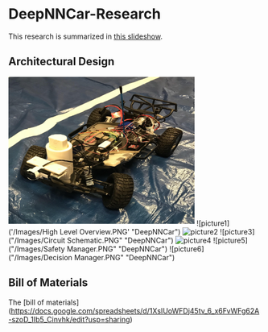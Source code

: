 # DeepNNCar-Research
This research is summarized in [this slideshow](https://docs.google.com/presentation/d/1GtdWFMxtsOxswUmNY0HNnKz7B1AO7px7Pbp4MSIUf90/edit#slide=id.g3eb76a4e6b_3_316).
## Architectural Design
![picture](/Images/DeepNNCar.PNG "DeepNNCar")
![picture1]('/Images/High Level Overview.PNG' "DeepNNCar")
![picture2]("/Images/Controller.PNG" "DeepNNCar")
![picture3]("/Images/Circuit Schematic.PNG" "DeepNNCar")
![picture4]("/Images/Internal.PNG" "DeepNNCar")
![picture5]("/Images/Safety Manager.PNG" "DeepNNCar")
![picture6]("/Images/Decision Manager.PNG" "DeepNNCar")
## Bill of Materials
The [bill of materials] (https://docs.google.com/spreadsheets/d/1XsIUoWFDj45tv_6_x6FvWFg62A-szoD_1Ib5_Cinvhk/edit?usp=sharing)
